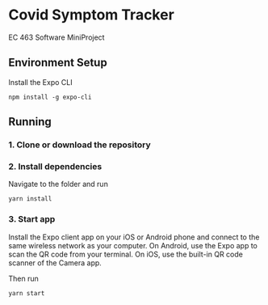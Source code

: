 # Covid Symptom Tracker
EC 463 Software MiniProject

## Environment Setup
Install the Expo CLI
```
npm install -g expo-cli
```

## Running

### 1. Clone or download the repository

### 2. Install dependencies
Navigate to the folder and run
```
yarn install
```

### 3. Start app
Install the Expo client app on your iOS or Android phone and connect to the same wireless network as your computer. On Android, use the Expo app to scan the QR code from your terminal. On iOS, use the built-in QR code scanner of the Camera app.

Then run
```
yarn start
```
